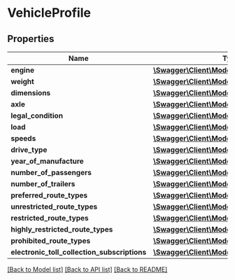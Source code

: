 # VehicleProfile

## Properties
Name | Type | Description | Notes
------------ | ------------- | ------------- | -------------
**engine** | [**\Swagger\Client\Model\Engine**](Engine.md) |  | [optional] 
**weight** | [**\Swagger\Client\Model\Weight**](Weight.md) |  | [optional] 
**dimensions** | [**\Swagger\Client\Model\Dimensions**](Dimensions.md) |  | [optional] 
**axle** | [**\Swagger\Client\Model\Axle**](Axle.md) |  | [optional] 
**legal_condition** | [**\Swagger\Client\Model\LegalCondition**](LegalCondition.md) |  | [optional] 
**load** | [**\Swagger\Client\Model\Load**](Load.md) |  | [optional] 
**speeds** | [**\Swagger\Client\Model\Speeds**](Speeds.md) |  | [optional] 
**drive_type** | [**\Swagger\Client\Model\DriveType**](DriveType.md) |  | [optional] 
**year_of_manufacture** | [**\Swagger\Client\Model\PositiveInteger**](PositiveInteger.md) |  | [optional] 
**number_of_passengers** | [**\Swagger\Client\Model\PositiveInteger**](PositiveInteger.md) |  | [optional] 
**number_of_trailers** | [**\Swagger\Client\Model\NonNegativeInteger**](NonNegativeInteger.md) |  | [optional] 
**preferred_route_types** | [**\Swagger\Client\Model\CommaSeparatedList**](CommaSeparatedList.md) |  | [optional] 
**unrestricted_route_types** | [**\Swagger\Client\Model\CommaSeparatedList**](CommaSeparatedList.md) |  | [optional] 
**restricted_route_types** | [**\Swagger\Client\Model\CommaSeparatedList**](CommaSeparatedList.md) |  | [optional] 
**highly_restricted_route_types** | [**\Swagger\Client\Model\CommaSeparatedList**](CommaSeparatedList.md) |  | [optional] 
**prohibited_route_types** | [**\Swagger\Client\Model\CommaSeparatedList**](CommaSeparatedList.md) |  | [optional] 
**electronic_toll_collection_subscriptions** | [**\Swagger\Client\Model\CommaSeparatedList**](CommaSeparatedList.md) |  | [optional] 

[[Back to Model list]](../../README.md#documentation-for-models) [[Back to API list]](../../README.md#documentation-for-api-endpoints) [[Back to README]](../../README.md)

